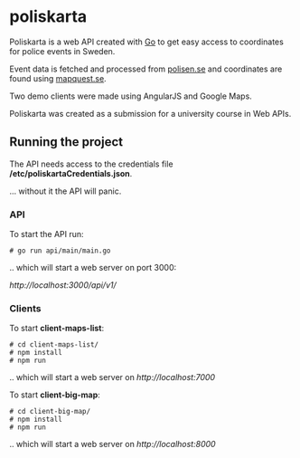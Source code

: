 # poliskarta

Poliskarta is a web API created with [Go](https://golang.org/) to get easy access to coordinates for police events in Sweden.

Event data is fetched and processed from [polisen.se](https://polisen.se/Skane/Aktuellt/Handelser/Handelser-i-hela-landet/?feed=rss) and coordinates are found using [mapquest.se](http://mapquest.com).

Two demo clients were made using AngularJS and Google Maps.

Poliskarta was created as a submission for a university course in Web APIs.

## Running the project

The API needs access to the credentials file **/etc/poliskartaCredentials.json**.

... without it the API will panic.

### API
To start the API run:

    # go run api/main/main.go

.. which will start a web server on port 3000:

 *http://localhost:3000/api/v1/*


### Clients
To start **client-maps-list**:

    # cd client-maps-list/
    # npm install
    # npm run

.. which will start a web server on *http://localhost:7000*

To start **client-big-map**:

    # cd client-big-map/
    # npm install
    # npm run

.. which will start a web server on *http://localhost:8000*
